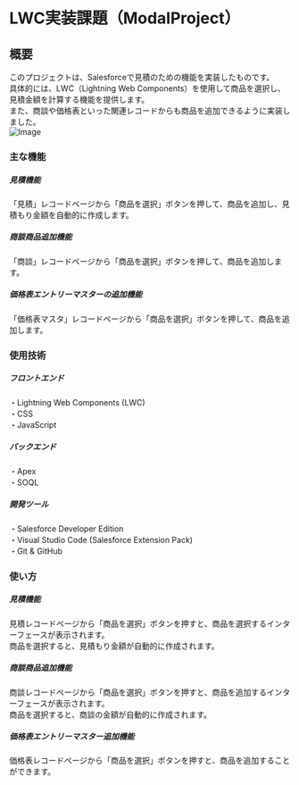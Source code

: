 # LWC実装課題（ModalProject）

## 概要
このプロジェクトは、Salesforceで見積のための機能を実装したものです。  
具体的には、LWC（Lightning Web Components）を使用して商品を選択し、見積金額を計算する機能を提供します。  
また、商談や価格表といった関連レコードからも商品を追加できるように実装しました。  
![Image](https://github.com/user-attachments/assets/6f4e40ce-6855-4775-945c-7819748d5959)

### 主な機能
##### 見積機能
「見積」レコードページから「商品を選択」ボタンを押して、商品を追加し、見積もり金額を自動的に作成します。  

##### 商談商品追加機能
「商談」レコードページから「商品を選択」ボタンを押して、商品を追加します。  

##### 価格表エントリーマスターの追加機能  
「価格表マスタ」レコードページから「商品を選択」ボタンを押して、商品を追加します。  

### 使用技術
##### フロントエンド
・Lightning Web Components (LWC)  
・CSS  
・JavaScript  

##### バックエンド  
・Apex  
・SOQL  

##### 開発ツール  
・Salesforce Developer Edition  
・Visual Studio Code (Salesforce Extension Pack)  
・Git & GitHub  

### 使い方
##### 見積機能
見積レコードページから「商品を選択」ボタンを押すと、商品を選択するインターフェースが表示されます。    
商品を選択すると、見積もり金額が自動的に作成されます。  

##### 商談商品追加機能
商談レコードページから「商品を選択」ボタンを押すと、商品を追加するインターフェースが表示されます。  
商品を選択すると、商談の金額が自動的に作成されます。  

##### 価格表エントリーマスター追加機能
価格表レコードページから「商品を選択」ボタンを押すと、商品を追加することができます。
